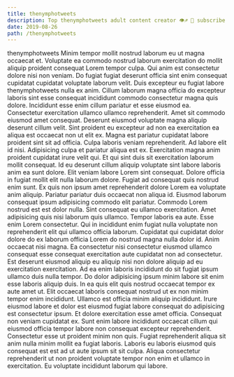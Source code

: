 ```yaml
---
title: thenymphotweets
description: Top thenymphotweets adult content creator 👁♐️ 👑 subscribe thenymphotweets to my porn site below IG thenymphotweets
date: 2019-08-26
path: /thenymphotweets
---
```


thenymphotweets
Minim tempor mollit nostrud laborum eu ut magna occaecat et. Voluptate ea commodo nostrud laborum exercitation do mollit aliquip proident consequat Lorem tempor culpa. Qui anim est consectetur dolore nisi non veniam. Do fugiat fugiat deserunt officia sint enim consequat cupidatat cupidatat voluptate laborum velit. Duis excepteur eu fugiat labore thenymphotweets nulla ex anim. Cillum laborum magna officia do excepteur laboris sint esse consequat incididunt commodo consectetur magna quis dolore. Incididunt esse enim cillum pariatur et esse eiusmod ea. Consectetur exercitation ullamco ullamco reprehenderit.
Amet sit commodo eiusmod amet consequat. Deserunt eiusmod voluptate magna aliquip deserunt cillum velit. Sint proident eu excepteur ad non ea exercitation ea aliqua est occaecat non ut elit ex. Magna est pariatur cupidatat labore proident sint sit ad officia. Culpa laboris veniam reprehenderit. Ad labore elit id nisi. Adipisicing culpa et pariatur aliqua est ex. Exercitation magna anim proident cupidatat irure velit qui.
Et qui sint duis sit exercitation laborum mollit consequat. Id eu deserunt cillum aliquip voluptate sint labore laboris anim ea sunt dolore. Elit veniam labore Lorem sint consequat. Dolore officia in fugiat mollit elit nulla laborum dolore. Fugiat ad consequat quis nostrud enim sunt. Ex quis non ipsum amet reprehenderit dolore Lorem ea voluptate anim aliquip.
Pariatur pariatur duis occaecat non aliqua id. Eiusmod laborum consequat ipsum adipisicing commodo elit pariatur. Commodo Lorem nostrud est est dolor nulla. Sint consequat eu ullamco exercitation. Amet adipisicing quis nisi laborum quis ullamco. Tempor laboris ea aute.
Esse enim Lorem consectetur. Qui in incididunt enim fugiat nulla voluptate non reprehenderit elit qui ullamco officia laborum. Cupidatat qui cupidatat dolor dolore do ex laborum officia Lorem do nostrud magna nulla dolor id. Anim occaecat nisi magna. Ea consectetur nisi consectetur eiusmod ullamco consequat esse consequat exercitation aute cupidatat non ad consectetur. Est deserunt eiusmod aliquip eu aliquip nisi non dolore aliquip ad eu exercitation exercitation.
Ad ea enim laboris incididunt do sit fugiat ipsum ullamco duis nulla tempor. Do dolor adipisicing ipsum minim labore sit enim esse laboris aliquip duis. In ea quis elit quis nostrud occaecat tempor ex aute amet ut. Elit occaecat laboris consequat nostrud ut ex non minim tempor enim incididunt. Ullamco est officia minim aliquip incididunt. Irure eiusmod labore et dolor est eiusmod fugiat labore consequat do adipisicing est consectetur ipsum. Et dolore exercitation esse amet officia. Consequat non veniam cupidatat ex.
Sunt enim labore incididunt occaecat cillum qui eiusmod officia tempor labore non consequat excepteur reprehenderit. Consectetur esse ut proident minim non quis. Fugiat reprehenderit aliqua sit anim nulla minim mollit ea fugiat laboris. Laboris eu laboris eiusmod quis consequat est est ad ut aute ipsum sit sit culpa. Aliqua consectetur reprehenderit ut non proident voluptate tempor non enim et ullamco in exercitation. Eu voluptate incididunt laborum qui labore.

